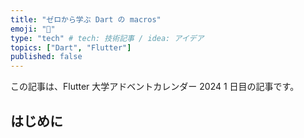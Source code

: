 ```yaml
---
title: "ゼロから学ぶ Dart の macros"
emoji: "🐥"
type: "tech" # tech: 技術記事 / idea: アイデア
topics: ["Dart", "Flutter"]
published: false
---
```


この記事は、Flutter 大学アドベントカレンダー 2024 1 日目の記事です。

## はじめに


